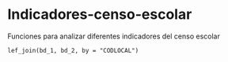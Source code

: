 # Indicadores-censo-escolar
Funciones para analizar diferentes indicadores del censo escolar

```
lef_join(bd_1, bd_2, by = "CODLOCAL")
```
